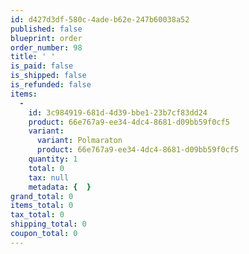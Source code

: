 ```yaml
---
id: d427d3df-580c-4ade-b62e-247b60038a52
published: false
blueprint: order
order_number: 98
title: ' '
is_paid: false
is_shipped: false
is_refunded: false
items:
  -
    id: 3c984919-681d-4d39-bbe1-23b7cf83dd24
    product: 66e767a9-ee34-4dc4-8681-d09bb59f0cf5
    variant:
      variant: Polmaraton
      product: 66e767a9-ee34-4dc4-8681-d09bb59f0cf5
    quantity: 1
    total: 0
    tax: null
    metadata: {  }
grand_total: 0
items_total: 0
tax_total: 0
shipping_total: 0
coupon_total: 0
---
```

